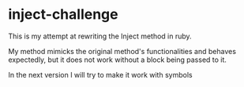 # inject-challenge

This is my attempt at rewriting the Inject method in ruby.

My method mimicks the original method's functionalities and behaves expectedly,
but it does not work without a block being passed to it.

In the next version I will try to make it work with symbols

